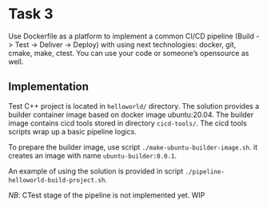 # Task 3

Use Dockerfile as a platform to implement a common CI/CD pipeline (Build -&gt; Test -&gt; Deliver -&gt; Deploy)
with using next technologies: docker, git, cmake, make, ctest. You can use your code or someone’s
opensource as well.

## Implementation

Test C++ project is located in `helloworld/` directory.
The solution provides a builder container image based on docker image ubuntu:20.04. The builder
image contains cicd tools stored in directory `cicd-tools/`. The cicd tools scripts wrap up
a basic pipeline logics.

To prepare the builder image, use script `./make-ubuntu-builder-image.sh`. it creates an image with name
`ubuntu-builder:0.0.1`.

An example of using the solution is provided in script `./pipeline-helloworld-build-project.sh`.


*NB*: CTest stage of the pipeline is not implemented yet. WIP

